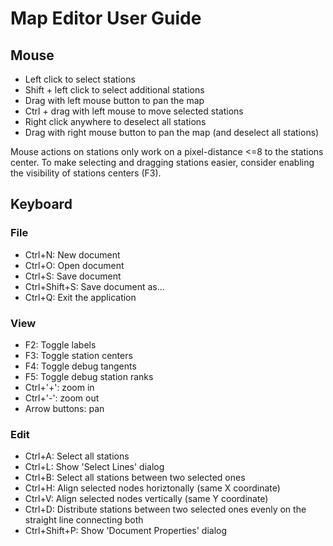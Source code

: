 # Map Editor User Guide

## Mouse
* Left click to select stations
* Shift + left click to select additional stations
* Drag with left mouse button to pan the map
* Ctrl + drag with left mouse to move selected stations
* Right click anywhere to deselect all stations
* Drag with right mouse button to pan the map (and deselect all stations)

Mouse actions on stations only work on a pixel-distance <=8 to the stations
center. To make selecting and dragging stations easier, consider enabling
the visibility of stations centers (F3).

## Keyboard
### File
* Ctrl+N: New document
* Ctrl+O: Open document
* Ctrl+S: Save document
* Ctrl+Shift+S: Save document as...
* Ctrl+Q: Exit the application
### View
* F2: Toggle labels
* F3: Toggle station centers
* F4: Toggle debug tangents
* F5: Toggle debug station ranks
* Ctrl+'+': zoom in
* Ctrl+'-': zoom out
* Arrow buttons: pan
### Edit
* Ctrl+A: Select all stations
* Ctrl+L: Show 'Select Lines' dialog
* Ctrl+B: Select all stations between two selected ones
* Ctrl+H: Align selected nodes horiztonally (same X coordinate)
* Ctrl+V: Align selected nodes vertically (same Y coordinate)
* Ctrl+D: Distribute stations between two selected ones evenly
          on the straight line connecting both
* Ctrl+Shift+P: Show 'Document Properties' dialog
